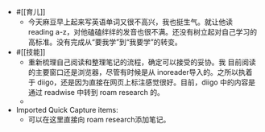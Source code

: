 - #[[育儿]]
    - 今天麻豆早上起来写英语单词又很不高兴，我也挺生气。就让他读 reading a-z，对他磕磕绊绊的发音也很不满。还没有树立起对自己学习的高标准。没有完成从“要我学”到“我要学”的转变。
- #[[技能]]
    - 重新梳理自己阅读和整理笔记的流程，确定可以接受的妥协。我 目前阅读的主要窗口还是浏览器，尽管有时候是从 inoreader导入的。之所以执着于 diigo，还是因为直接在网页上标注感觉很好。目前，diigo 中的内容是通过 readwise 中转到 roam research 的。
    - 
- Imported Quick Capture items:
    - 可以在这里直接向 roam research添加笔记。

